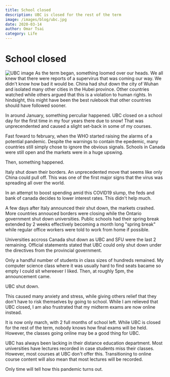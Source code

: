```yaml
---
title: School closed
description: UBC is closed for the rest of the term
image: /images/blog/ubc.jpg
date: 2020-03-14
author: Omar Tsai
category: Life
---
```


# School closed

![UBC image](/images/blog/ubc.jpg)
As the term began, something loomed over our heads. We all knew that there were reports of a supervirus that was coming our way. We didn't know how bad it would be. China had shut down the city of Wuhan and isolated many other cities in the Hubei province. Other countries watched while others argued that this is a violation to human rights. In hindsight, this might have been the best rulebook that other countries should have followed sooner.

In around January, something perculiar happened. UBC closed on a school day for the first time in my four years there due to snow! That was unprecendented and caused a slight set-back in some of my courses.

Fast foward to february, when the WHO started raising the alarms of a potential pandemic. Despite the warnings to contain the epedemic, many countries still simply chose to ignore the obvious signals. Schools in Canada were still open and the markets were in a huge upswing.

Then, something happened.

Italy shut down their borders. An unprecedented move that seems like only China could pull off. This was one of the first major signs that the virus was spreading all over the world.

In an attempt to boost spending amid this COVID19 slump, the feds and bank of canada decides to lower interest rates. This didn't help much.

A few days after Italy announced their shut down, the markets crashed.
More countries annouced borders were closing while the Ontario government shut down universities. Public schools had their spring break extended by 2 weeks effectively becoming a month long "spring break" while regular office workers were told to work from home if possible. 

Universities accross Canada shut down as UBC and SFU were the last 2 remaining. Official statements stated that UBC could only shut down under the directives from the provincial government. 

Only a handful number of students in class sizes of hundreds remained. My computer science class where it was usually hard to find seats bacame so empty I could sit whereever I liked. Then, at roughly 5pm, the announcement came.

UBC shut down.

This caused many anxiety and stress, while giving others relief that they don't have to risk themselves by going to school. While I am relieved that UBC closed, I am also frustrated that my midterm exams are now online instead.

It is now only march, with 2 full months of school left. While UBC is closed for the rest of the term, nobody knows how final exams will be held. However, the classes going online may be a good thing for UBC.

UBC has always been lacking in their distance education department. Most universities have lectures recorded in case students miss their classes. However, most courses at UBC don't offer this. Transitioning to online course content will also mean that most lectures will be recorded.

Only time will tell how this pandemic turns out.